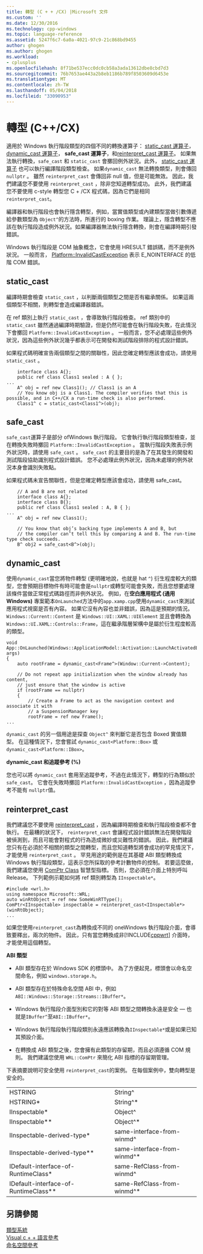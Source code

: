```yaml
---
title: 轉型 (C + + /CX) |Microsoft 文件
ms.custom: ''
ms.date: 12/30/2016
ms.technology: cpp-windows
ms.topic: language-reference
ms.assetid: 5247f6c7-6a0a-4021-97c9-21c868bd9455
author: ghogen
ms.author: ghogen
ms.workload:
- cplusplus
ms.openlocfilehash: 8f71be537ecc0dc0cb58a3ada13612dbe8cbd7d3
ms.sourcegitcommit: 76b7653ae443a2b8eb1186b789f8503609d6453e
ms.translationtype: MT
ms.contentlocale: zh-TW
ms.lasthandoff: 05/04/2018
ms.locfileid: "33090953"
---
```

# <a name="casting-ccx"></a>轉型 (C++/CX)
適用於 Windows 執行階段類型的四個不同的轉換運算子： [static_cast 運算子](../cpp/static-cast-operator.md)， [dynamic_cast 運算子](../cpp/dynamic-cast-operator.md)， **safe_cast 運算子**，和[reinterpret_cast 運算子](../cpp/reinterpret-cast-operator.md)。 如果無法執行轉換，`safe_cast` 和 `static_cast` 會擲回例外狀況。此外， [static_cast 運算子](../cpp/static-cast-operator.md) 也可以執行編譯階段類型檢查。 如果`dynamic_cast` 無法轉換類型，則會傳回 `nullptr` 。 雖然 `reinterpret_cast` 會傳回非 null 值，但是可能無效。 因此，我們建議您不要使用 `reinterpret_cast` ，除非您知道轉型成功。 此外，我們建議您不要使用 c-style 轉型您 C + /CX 程式碼，因為它們是相同`reinterpret_cast`。  
  
 編譯器和執行階段也會執行隱含轉型，例如，當實值類型或內建類型當做引數傳遞給參數類型為 `Object^`的方法時，所進行的 boxing 作業。 理論上，隱含轉型不應該在執行階段造成例外狀況。如果編譯器無法執行隱含轉換，則會在編譯時期引發錯誤。  
  
Windows 執行階段是 COM 抽象概念，它會使用 HRESULT 錯誤碼，而不是例外狀況。 一般而言， [Platform::InvalidCastException](../cppcx/platform-invalidcastexception-class.md) 表示 E_NOINTERFACE 的低階 COM 錯誤。  
  
## <a name="staticcast"></a>static_cast  
 編譯時期會檢查 `static_cast` ，以判斷兩個類型之間是否有繼承關係。 如果這兩個類型不相關，則轉型會造成編譯器錯誤。  
  
 在 ref 類別上執行 `static_cast` ，會導致執行階段檢查。 ref 類別中的 `static_cast` 雖然通過編譯時期驗證，但是仍然可能會在執行階段失敗，在此情況下會擲回 `Platform::InvalidCastException` 。 一般而言，您不必處理這些例外狀況，因為這些例外狀況幾乎都表示可在開發和測試階段排除的程式設計錯誤。  
  
 如果程式碼明確宣告兩個類型之間的關聯性，因此您確定轉型應該會成功，請使用 `static_cast` 。  
  
```
    interface class A{};  
    public ref class Class1 sealed : A { };  
...  
    A^ obj = ref new Class1(); // Class1 is an A  
    // You know obj is a Class1. The compiler verifies that this is possible, and in C++/CX a run-time check is also performed.  
    Class1^ c = static_cast<Class1^>(obj);
```  
  
## <a name="safecast"></a>safe_cast  
 `safe_cast`運算子是部分 ofWindows 執行階段。 它會執行執行階段類型檢查，並在轉換失敗時擲回 `Platform::InvalidCastException` 。 當執行階段失敗表示例外狀況時，請使用 `safe_cast` 。 `safe_cast` 的主要目的是為了在其發生的開發和測試階段協助識別程式設計錯誤。 您不必處理此例外狀況，因為未處理的例外狀況本身會識別失敗點。  
  
 如果程式碼未宣告關聯性，但是您確定轉型應該會成功，請使用 safe_cast。  
  
```  
    // A and B are not related  
    interface class A{};  
    interface class B{};  
    public ref class Class1 sealed : A, B { };  
...  
    A^ obj = ref new Class1();  
  
    // You know that obj’s backing type implements A and B, but  
    // the compiler can’t tell this by comparing A and B. The run-time type check succeeds.  
    B^ obj2 = safe_cast<B^>(obj);  
```  
  
## <a name="dynamiccast"></a>dynamic_cast  
 使用`dynamic_cast`當您將物件轉型 (更明確地說，也就是 hat `^`) 衍生程度較大的類型，您會預期目標物件有時可能會是`nullptr`或轉型可能會失敗，而且您想要處理該條件當做正常程式碼路徑而非例外狀況。 例如，在**空白應用程式 (通用 Windows)** 專案範本`OnLaunched`方法中的`app.xamp.cpp`使用`dynamic_cast`來測試應用程式視窗是否有內容。 如果它沒有內容也並非錯誤，因為這是預期的情況。 `Windows::Current::Content` 是 `Windows::UI::XAML::UIElement` 並且會轉換為 `Windows::UI.XAML::Controls::Frame`，這在繼承階層架構中是屬於衍生程度較高的類型。  
```
void App::OnLaunched(Windows::ApplicationModel::Activation::LaunchActivatedEventArgs^ args)  
{  
    auto rootFrame = dynamic_cast<Frame^>(Window::Current->Content);  
  
    // Do not repeat app initialization when the window already has content,  
    // just ensure that the window is active  
    if (rootFrame == nullptr)  
    {  
        // Create a Frame to act as the navigation context and associate it with  
        // a SuspensionManager key  
        rootFrame = ref new Frame();  
...  
```  
 `dynamic_cast` 的另一個用途是探查 `Object^` 來判斷它是否包含 Boxed 實值類型。 在這種情況下，您會嘗試 `dynamic_cast<Platform::Box>` 或 `dynamic_cast<Platform::IBox>`。  
  
 **dynamic_cast 和追蹤參考 (%)**  
  
 您也可以將 `dynamic_cast` 套用至追蹤參考，不過在此情況下，轉型的行為類似於 `safe_cast`。 它會在失敗時擲回 `Platform::InvalidCastException` ，因為追蹤參考不能有 `nullptr`值。  
  
## <a name="reinterpretcast"></a>reinterpret_cast  
 我們建議您不要使用 [reinterpret_cast](../cpp/reinterpret-cast-operator.md) ，因為編譯時期檢查和執行階段檢查都不會執行。 在最糟的狀況下， `reinterpret_cast` 會讓程式設計錯誤無法在開發階段被偵測到，而且可能會對程式的行為造成微妙或災難性的錯誤。 因此，我們建議您只有在必須於不相關的類型之間轉型，而且您知道轉型將會成功的罕見情況下，才能使用 `reinterpret_cast` 。 罕見用途的範例是在其基礎 ABI 類型轉換成 Windows 執行階段類型，這表示您所採取的參考計數物件的控制。 若要這麼做，我們建議您使用 [ComPtr Class](../cpp/com-ptr-t-class.md) 智慧型指標。 否則，您必須在介面上特別呼叫 Release。 下列範例示範如何將 ref 類別轉型為 `IInspectable*`。  
  
```  
#include <wrl.h>  
using namespace Microsoft::WRL;  
auto winRtObject = ref new SomeWinRTType();  
ComPtr<IInspectable> inspectable = reinterpret_cast<IInspectable*>(winRtObject);  
...
```  
  
 如果您使用`reinterpret_cast`為轉換成不同的 oneWindows 執行階段介面，會導致要釋出，兩次的物件。 因此，只有當您轉換成非[!INCLUDE[cppwrt](../cppcx/includes/cppwrt-md.md)] 介面時，才能使用這個轉型。  
  
 **ABI 類型**  
  
-   ABI 類型存在於 Windows SDK 的標頭中。 為了方便起見，標頭會以命名空間命名，例如 `windows.storage.h`。  
  
-   ABI 類型存在於特殊命名空間 ABI 中，例如 `ABI::Windows::Storage::Streams::IBuffer*`。  
  
-   Windows 執行階段介面型別和它的對等 ABI 類型之間轉換永遠是安全 — 也就是`IBuffer^`至`ABI::IBuffer*`。  
  
-   Windows 執行階段執行階段類別永遠應該轉換為`IInspectable*`或是如果已知其預設介面。  
  
-   在轉換成 ABI 類型之後，您會擁有此類型的存留期，而且必須遵循 COM 規則。 我們建議您使用 `WRL::ComPtr` 來簡化 ABI 指標的存留期管理。  
  
 下表摘要說明可安全使用 `reinterpret_cast`的案例。 在每個案例中，雙向轉型是安全的。  
  
|||  
|-|-|  
|HSTRING|String^|  
|HSTRING*|String^*|  
|IInspectable*|Object^|  
|IInspectable**|Object^*|  
|IInspectable-derived-type*|same-interface-from-winmd^|  
|IInspectable-derived-type**|same-interface-from-winmd^*|  
|IDefault-interface-of-RuntimeClass*|same-RefClass-from-winmd^|  
|IDefault-interface-of-RuntimeClass**|same-RefClass-from-winmd^*|  
  
## <a name="see-also"></a>另請參閱  
 [類型系統](../cppcx/type-system-c-cx.md)   
 [Visual c + + 語言參考](../cppcx/visual-c-language-reference-c-cx.md)   
 [命名空間參考](../cppcx/namespaces-reference-c-cx.md)
